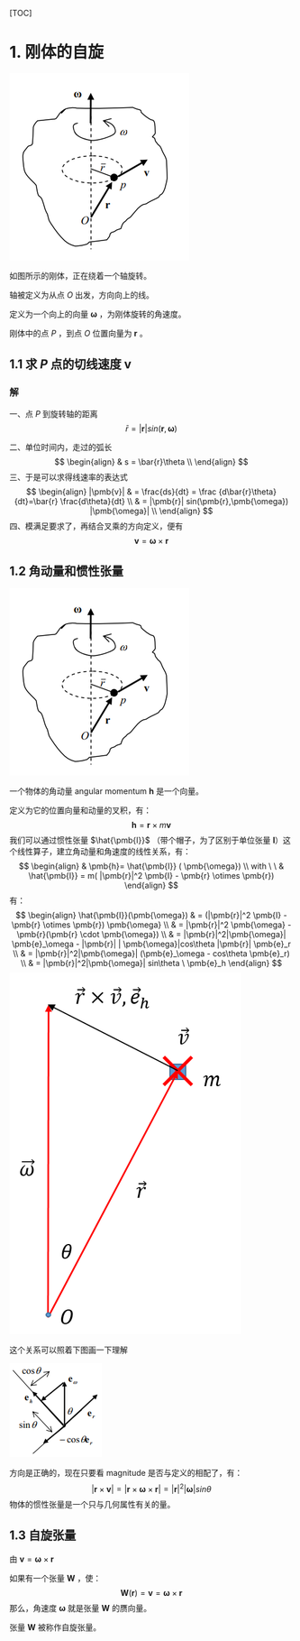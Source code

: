 [TOC]

# 1. 刚体的自旋 

![](..\picture\12.png)

如图所示的刚体，正在绕着一个轴旋转。

轴被定义为从点 $O$ 出发，方向向上的线。

定义为一个向上的向量 $\pmb{\omega}$ ，为刚体旋转的角速度。

刚体中的点 $P$ ，到点 $O$ 位置向量为 $\pmb{r}$ 。

## 1.1 求 $P$ 点的切线速度 $\pmb{v}$ 

### 解

一、点 $P$ 到旋转轴的距离 
$$
\bar{r}=|\pmb{r}|sin(\pmb{r},\pmb{\omega})
$$

二、单位时间内，走过的弧长
$$
\begin{align}
& s = \bar{r}\theta \\
\end{align}
$$
三、于是可以求得线速率的表达式
$$
\begin{align}
|\pmb{v}| & = \frac{ds}{dt} = \frac {d\bar{r}\theta}{dt}=\bar{r} \frac{d\theta}{dt} \\
& = |\pmb{r}| sin(\pmb{r},\pmb{\omega}) |\pmb{\omega}| \\
\end{align}
$$
四、模满足要求了，再结合叉乘的方向定义，便有
$$
\pmb{v} = \pmb{\omega} \times \pmb{r}
$$

## 1.2 角动量和惯性张量

![](..\picture\12.png)

一个物体的角动量 angular momentum $\pmb{h}$ 是一个向量。

定义为它的位置向量和动量的叉积，有：
$$
\pmb{h} = \pmb{r} \times m\pmb{v}
$$
我们可以通过惯性张量 $\hat{\pmb{I}}$ （带个帽子，为了区别于单位张量 $\pmb{I}$）这个线性算子，建立角动量和角速度的线性关系，有：
$$
\begin{align}
& \pmb{h}= \hat{\pmb{I}} ( \pmb{\omega}) \\
with \ \ & \hat{\pmb{I}} = m( |\pmb{r}|^2 \pmb{I} - \pmb{r} \otimes \pmb{r})
\end{align}
$$
有：
$$
\begin{align}
\hat{\pmb{I}}(\pmb{\omega}) 
& = (|\pmb{r}|^2 \pmb{I} - \pmb{r} \otimes \pmb{r}) \pmb{\omega} \\
& = |\pmb{r}|^2 \pmb{\omega} - \pmb{r}(\pmb{r} \cdot \pmb{\omega}) \\
& = |\pmb{r}|^2|\pmb{\omega}| \pmb{e}_\omega - |\pmb{r}| | \pmb{\omega}|cos\theta |\pmb{r}| \pmb{e}_r \\
& = |\pmb{r}|^2|\pmb{\omega}| (\pmb{e}_\omega - cos\theta \pmb{e}_r) \\ 
& = |\pmb{r}|^2|\pmb{\omega}| sin\theta \ \pmb{e}_h
\end{align}
$$
![](..\picture\13.png)

这个关系可以照着下图画一下理解

![](..\picture\14.png)

方向是正确的，现在只要看 magnitude 是否与定义的相配了，有：
$$
|\pmb{r} \times \pmb{v}| 
= | \pmb{r} \times \pmb{\omega} \times \pmb{r}| = |\pmb{r}|^2|\pmb{\omega}| sin\theta
$$
物体的惯性张量是一个只与几何属性有关的量。

## 1.3 自旋张量

由 $\pmb{v}=\pmb{\omega} \times \pmb{r}$

如果有一个张量 $\pmb{W}$ ，使：
$$
\pmb{W} (\pmb{r}) = \pmb{v}=\pmb{\omega} \times \pmb{r} 
$$
那么，角速度 $\pmb{\omega}$ 就是张量 $\pmb{W}$ 的赝向量。

张量 $\pmb{W}$ 被称作自旋张量。